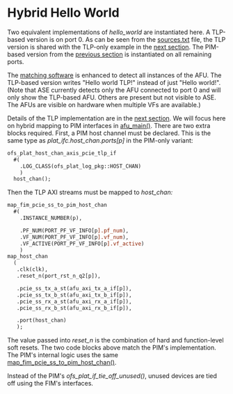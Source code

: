 # Hybrid Hello World

Two equivalent implementations of *hello\_world* are instantiated here. A TLP-based version is on port 0. As can be seen from the [sources.txt](hw/rtl/sources.txt) file, the TLP version is shared with the TLP-only example in the [next section](../../03_afu_main/hello_world/). The PIM-based version from the [previous section](../../01_pim_ifc/hello_world/) is instantiated on all remaining ports.

The [matching software](sw) is enhanced to detect all instances of the AFU. The TLP-based version writes "Hello world TLP!" instead of just "Hello world!". \(Note that ASE currently detects only the AFU connected to port 0 and will only show the TLP-based AFU. Others are present but not visible to ASE. The AFUs are visible on hardware when multiple VFs are available.\)

Details of the TLP implementation are in the [next section](../../03_afu_main/hello_world/). We will focus here on hybrid mapping to PIM interfaces in [afu\_main\(\)](hw/rtl/afu_main.sv). There are two extra blocks required. First, a PIM host channel must be declared. This is the same type as *plat\_ifc.host\_chan.ports\[p\]* in the PIM-only variant:

```SystemVerilog
ofs_plat_host_chan_axis_pcie_tlp_if
  #(
    .LOG_CLASS(ofs_plat_log_pkg::HOST_CHAN)
    )
  host_chan();
```

Then the TLP AXI streams must be mapped to *host\_chan:* 

```SystemVerilog
map_fim_pcie_ss_to_pim_host_chan
  #(
    .INSTANCE_NUMBER(p),

    .PF_NUM(PORT_PF_VF_INFO[p].pf_num),
    .VF_NUM(PORT_PF_VF_INFO[p].vf_num),
    .VF_ACTIVE(PORT_PF_VF_INFO[p].vf_active)
    )
map_host_chan
  (
   .clk(clk),
   .reset_n(port_rst_n_q2[p]),

   .pcie_ss_tx_a_st(afu_axi_tx_a_if[p]),
   .pcie_ss_tx_b_st(afu_axi_tx_b_if[p]),
   .pcie_ss_rx_a_st(afu_axi_rx_a_if[p]),
   .pcie_ss_rx_b_st(afu_axi_rx_b_if[p]),

   .port(host_chan)
   );
```

The value passed into *reset\_n* is the combination of hard and function-level soft resets. The two code blocks above match the PIM's implementation. The PIM's internal logic uses the same [map\_fim\_pcie\_ss\_to\_pim\_host\_chan\(\)](https://github.com/OFS/ofs-platform-afu-bbb/blob/master/plat_if_develop/ofs_plat_if/src/rtl/ifc_classes/host_chan/native_axis_pcie_tlp/prims/gasket_pcie_ss/map_fim_pcie_ss_to_GROUP_host_chan.sv).

Instead of the PIM's *ofs\_plat\_if\_tie\_off\_unused\(\)*, unused devices are tied off using the FIM's interfaces.